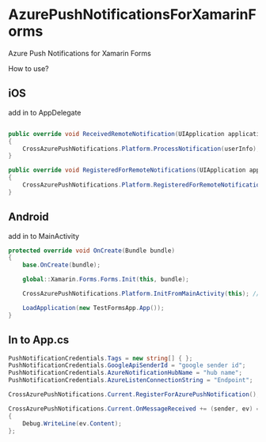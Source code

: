 # AzurePushNotificationsForXamarinForms
Azure Push Notifications for Xamarin Forms


How to use?


## iOS
add in to AppDelegate
```cs

public override void ReceivedRemoteNotification(UIApplication application, NSDictionary userInfo)
{
    CrossAzurePushNotifications.Platform.ProcessNotification(userInfo);
}

public override void RegisteredForRemoteNotifications(UIApplication application, NSData deviceToken)
{
    CrossAzurePushNotifications.Platform.RegisteredForRemoteNotifications(deviceToken);
}

```

## Android
add in to MainActivity
```cs
protected override void OnCreate(Bundle bundle)
{
    base.OnCreate(bundle);

    global::Xamarin.Forms.Forms.Init(this, bundle);

    CrossAzurePushNotifications.Platform.InitFromMainActivity(this); // for init

    LoadApplication(new TestFormsApp.App());
}

```

## In to App.cs
```cs
PushNotificationCredentials.Tags = new string[] { };
PushNotificationCredentials.GoogleApiSenderId = "google sender id";
PushNotificationCredentials.AzureNotificationHubName = "hub name";
PushNotificationCredentials.AzureListenConnectionString = "Endpoint";

CrossAzurePushNotifications.Current.RegisterForAzurePushNotification();

CrossAzurePushNotifications.Current.OnMessageReceived += (sender, ev) =>
{
    Debug.WriteLine(ev.Content);
};
```